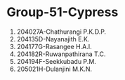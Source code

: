 # Group-51-Cypress
1. 204027A-Chathurangi P.K.D.P.
2. 204135D-Nayanajith E.K.
3. 204177G-Rasangee H.A.I.
4. 204182R-Ruwanpathirana T.C. 
5. 204194F-Seekkubadu P.M.
6. 205021H-Dulanjini M.K.N.